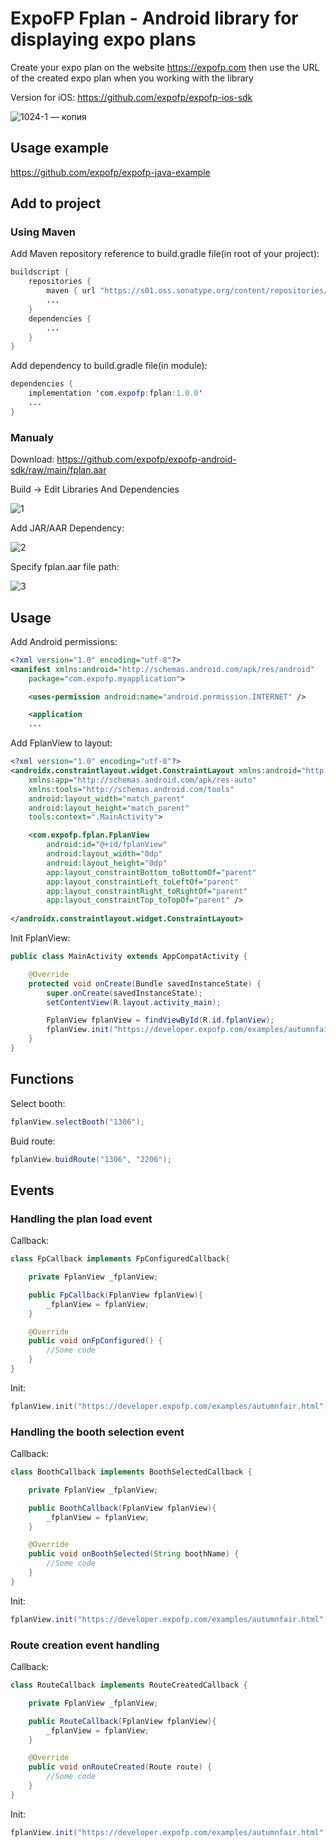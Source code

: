 # ExpoFP Fplan - Android library for displaying expo plans

Create your expo plan on the website https://expofp.com then use the URL of the created expo plan when you working with the library

Version for iOS: https://github.com/expofp/expofp-ios-sdk

![1024-1 — копия](https://user-images.githubusercontent.com/60826376/146822762-66188b40-54f4-49dd-9479-9166d8aec672.jpeg)

## Usage example

https://github.com/expofp/expofp-java-example

## Add to project

### Using Maven

Add Maven repository reference to build.gradle file(in root of your project):

```java
buildscript {
    repositories {
        maven { url "https://s01.oss.sonatype.org/content/repositories/releases" }
        ...
    }
    dependencies {
        ...
    }
}
```

Add dependency to build.gradle file(in module):

```java
dependencies {
    implementation 'com.expofp:fplan:1.0.0'
    ... 
}
```

### Manualy

Download: https://github.com/expofp/expofp-android-sdk/raw/main/fplan.aar

Build -> Edit Libraries And Dependencies

![1](https://user-images.githubusercontent.com/60826376/146797004-f32a33a7-15bd-4b89-ba18-714302d361fb.png)

Add JAR/AAR Dependency:

![2](https://user-images.githubusercontent.com/60826376/146797025-8802e787-4c2a-4de2-a6b5-17eccf3324a4.png)

Specify fplan.aar file path:

![3](https://user-images.githubusercontent.com/60826376/146797034-a36e1094-7eb3-449b-a27a-373bbeecf1ef.png)


## Usage

Add Android permissions:

```xml
<?xml version="1.0" encoding="utf-8"?>
<manifest xmlns:android="http://schemas.android.com/apk/res/android"
    package="com.expofp.myapplication">

    <uses-permission android:name="android.permission.INTERNET" />

    <application
    ...
```

Add FplanView to layout:

```xml
<?xml version="1.0" encoding="utf-8"?>
<androidx.constraintlayout.widget.ConstraintLayout xmlns:android="http://schemas.android.com/apk/res/android"
    xmlns:app="http://schemas.android.com/apk/res-auto"
    xmlns:tools="http://schemas.android.com/tools"
    android:layout_width="match_parent"
    android:layout_height="match_parent"
    tools:context=".MainActivity">

    <com.expofp.fplan.FplanView
        android:id="@+id/fplanView"
        android:layout_width="0dp"
        android:layout_height="0dp"
        app:layout_constraintBottom_toBottomOf="parent"
        app:layout_constraintLeft_toLeftOf="parent"
        app:layout_constraintRight_toRightOf="parent"
        app:layout_constraintTop_toTopOf="parent" />
  
</androidx.constraintlayout.widget.ConstraintLayout>
```

Init FplanView:

```java
public class MainActivity extends AppCompatActivity {

    @Override
    protected void onCreate(Bundle savedInstanceState) {
        super.onCreate(savedInstanceState);
        setContentView(R.layout.activity_main);

        FplanView fplanView = findViewById(R.id.fplanView);
        fplanView.init("https://developer.expofp.com/examples/autumnfair.html", null, null, null);
    }
}
```


## Functions

Select booth:

```java
fplanView.selectBooth("1306");
```

Buid route:

```java
fplanView.buidRoute("1306", "2206");
```


## Events


### Handling the plan load event

Callback:

```java
class FpCallback implements FpConfiguredCallback{

    private FplanView _fplanView;

    public FpCallback(FplanView fplanView){
        _fplanView = fplanView;
    }

    @Override
    public void onFpConfigured() {
        //Some code
    }
}
```

Init:

```java
fplanView.init("https://developer.expofp.com/examples/autumnfair.html", null, new FpCallback(fplanView), null);
```


### Handling the booth selection event

Callback:

```java
class BoothCallback implements BoothSelectedCallback {

    private FplanView _fplanView;

    public BoothCallback(FplanView fplanView){
        _fplanView = fplanView;
    }

    @Override
    public void onBoothSelected(String boothName) {
        //Some code
    }
}
```

Init:

```java
fplanView.init("https://developer.expofp.com/examples/autumnfair.html", new BoothCallback(fplanView), null, null);
```


### Route creation event handling

Callback:

```java
class RouteCallback implements RouteCreatedCallback {

    private FplanView _fplanView;

    public RouteCallback(FplanView fplanView){
        _fplanView = fplanView;
    }

    @Override
    public void onRouteCreated(Route route) {
        //Some code
    }
}
```

Init:

```java
fplanView.init("https://developer.expofp.com/examples/autumnfair.html", null, null, new RouteCallback(fplanView));
```




